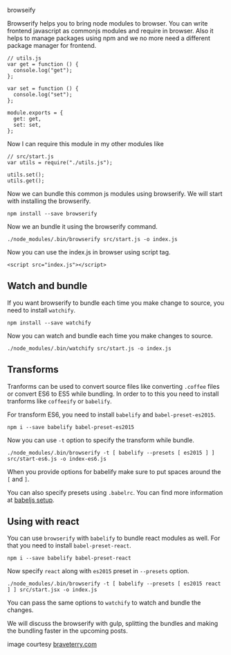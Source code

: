 browseify

Browserify helps you to bring node modules to browser. You can write frontend javascript as commonjs modules and require in browser. Also it helps to manage packages using npm and we no more need a different package manager for frontend.

    // utils.js
    var get = function () {
      console.log("get");
    };

    var set = function () {
      console.log("set");
    };

    module.exports = {
      get: get,
      set: set,
    };

Now I can require this module in my other modules like

    // src/start.js
    var utils = require("./utils.js");

    utils.set();
    utils.get();

Now we can bundle this common js modules using browserify. We will start with installing the browserify.

    npm install --save browserify

Now we an bundle it using the browserify command.

    ./node_modules/.bin/browserify src/start.js -o index.js

Now you can use the index.js in browser using script tag.

    <script src="index.js"></script>

Watch and bundle
----------------

If you want browserify to bundle each time you make change to source, you need to install `watchify`.

    npm install --save watchify

Now you can watch and bundle each time you make changes to source.

    ./node_modules/.bin/watchify src/start.js -o index.js

Transforms
----------

Tranforms can be used to convert source files like converting `.coffee` files or convert ES6 to ES5 while bundling. In order to to this you need to install tranforms like `coffeeify` or `babelify`.

For transform ES6, you need to install `babelify` and `babel-preset-es2015`.

    npm i --save babelify babel-preset-es2015

Now you can use `-t` option to specify the transform while bundle.

    ./node_modules/.bin/browserify -t [ babelify --presets [ es2015 ] ] src/start-es6.js -o index-es6.js

When you provide options for babelify make sure to put spaces around the `[` and `]`.

You can also specify presets using `.babelrc`. You can find more information at [babeljs setup](/2016/01/babeljs-writing-next-generation-js.html).

Using with react
----------------

You can use `browserify` with `babelify` to bundle react modules as well. For that you need to install `babel-preset-react`.

    npm i --save babelify babel-preset-react

Now specify `react` along with `es2015` preset in `--presets` option.

    ./node_modules/.bin/browserify -t [ babelify --presets [ es2015 react ] ] src/start.jsx -o index.js

You can pass the same options to `watchify` to watch and bundle the changes.

We will discuss the browserify with gulp, splitting the bundles and making the bundling faster in the upcoming posts.

image courtesy [braveterry.com](http://www.braveterry.com)
